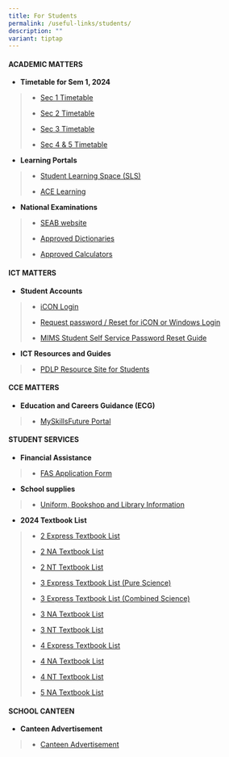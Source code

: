 ```yaml
---
title: For Students
permalink: /useful-links/students/
description: ""
variant: tiptap
---
```

<h4><strong>ACADEMIC MATTERS</strong></h4><p></p><ul data-tight="true" class="tight"><li><p><strong>Timetable for Sem 1, 2024</strong></p></li></ul><blockquote><ul data-tight="true" class="tight"><li><p><a href="/files/Useful Links/Students/Timetables/Secondary_One_Timetable.pdf" rel="noopener noreferrer nofollow" target="_blank">Sec 1 Timetable</a></p></li><li><p><a href="/files/Useful Links/Students/Timetables/Secondary_Two_Timetable.pdf" rel="noopener noreferrer nofollow" target="_blank">Sec 2 Timetable</a></p></li><li><p><a href="/files/Useful Links/Students/Timetables/Secondary_Three_Timetable.pdf" rel="noopener noreferrer nofollow" target="_blank">Sec 3 Timetable</a></p></li><li><p><a href="/files/Useful Links/Students/Timetables/Secondary_Four___Five_Timetable.pdf" rel="noopener noreferrer nofollow" target="_blank">Sec 4 &amp; 5 Timetable</a></p></li></ul></blockquote><ul data-tight="true" class="tight"><li><p><strong>Learning Portals</strong></p></li></ul><blockquote><ul data-tight="true" class="tight"><li><p><a href="https://vle.learning.moe.edu.sg/login" rel="noopener noreferrer nofollow" target="_blank">Student Learning Space (SLS)</a></p></li><li><p><a href="https://www.ace-learning.com/" rel="noopener noreferrer nofollow" target="_blank">ACE Learning</a></p></li></ul></blockquote><ul data-tight="true" class="tight"><li><p><strong>National Examinations</strong></p></li></ul><blockquote><ul data-tight="true" class="tight"><li><p><a href="https://www.seab.gov.sg/" rel="noopener noreferrer nofollow" target="_blank">SEAB website</a></p></li><li><p><a href="https://www.seab.gov.sg/home/examinations/approved-dictionaries" rel="noopener noreferrer nofollow" target="_blank">Approved Dictionaries</a></p></li><li><p><a href="/files/Useful%20Links/Students/Students/GuidelinesCalculators.pdf" rel="noopener noreferrer nofollow" target="_blank">Approved Calculators</a></p></li></ul></blockquote><h4><strong>ICT MATTERS</strong></h4><ul data-tight="true" class="tight"><li><p><strong>Student Accounts</strong></p></li></ul><blockquote><ul data-tight="true" class="tight"><li><p><a href="https://workspace.google.com/dashboard" rel="noopener noreferrer nofollow" target="_blank">iCON Login</a></p></li><li><p><a href="https://form.gov.sg/658cb72e34123000115fcb83" rel="noopener noreferrer nofollow" target="_blank">Request password / Reset for iCON or Windows Login</a></p></li><li><p><a href="/files/Useful%20Links/Students/Students/mims%20student%20self%20service%20password%20reset%20guide.pdf" rel="noopener noreferrer nofollow" target="_blank">MIMS Student Self Service Password Reset Guide</a></p></li></ul></blockquote><ul data-tight="true" class="tight"><li><p><strong>ICT Resources and Guides</strong></p></li></ul><blockquote><ul data-tight="true" class="tight"><li><p><a href="https://sites.google.com/moe.edu.sg/chijsjcpdlp/for-student?authuser=0" rel="noopener noreferrer nofollow" target="_blank">PDLP Resource Site for Students</a></p></li></ul></blockquote><h4><strong>CCE MATTERS</strong></h4><ul data-tight="true" class="tight"><li><p><strong>Education and Careers Guidance (ECG)</strong></p></li></ul><blockquote><ul data-tight="true" class="tight"><li><p><a href="https://www.myskillsfuture.gov.sg/content/student/en/secondary.html" rel="noopener noreferrer nofollow" target="_blank">MySkillsFuture Portal</a></p></li></ul></blockquote><h4><strong>STUDENT SERVICES</strong></h4><ul data-tight="true" class="tight"><li><p><strong>Financial Assistance</strong></p></li></ul><blockquote><ul data-tight="true" class="tight"><li><p><a href="/files/Useful%20Links/Financial%20Assistance/MOE%20FAS%20Application%20Form%20Oct%202022.pdf" rel="noopener noreferrer nofollow" target="_blank">FAS Application Form</a></p></li></ul></blockquote><ul data-tight="true" class="tight"><li><p><strong>School supplies</strong></p></li></ul><blockquote><ul data-tight="true" class="tight"><li><p><a href="/useful-links/student-services/" rel="noopener noreferrer nofollow" target="_blank">Uniform, Bookshop and Library Information</a></p></li></ul></blockquote><ul data-tight="true" class="tight"><li><p><strong>2024 Textbook List</strong></p></li></ul><blockquote><ul data-tight="true" class="tight"><li><p><a href="/files/Useful%20Links/Student%20Services/Booklist/2e%20textbook%20list%202024.pdf" rel="noopener noreferrer nofollow" target="_blank">2 Express Textbook List</a></p></li><li><p><a href="/files/Useful%20Links/Student%20Services/Booklist/2na%20textbook%20list%202024.pdf" rel="noopener noreferrer nofollow" target="_blank">2 NA Textbook List</a></p></li><li><p><a href="/files/Useful%20Links/Student%20Services/Booklist/2nt%20textbook%20list%202024.pdf" rel="noopener noreferrer nofollow" target="_blank">2 NT Textbook List</a></p></li><li><p><a href="/files/Useful%20Links/Student%20Services/Booklist/3e%20pure%20sci%20textbook%20list%202024.pdf" rel="noopener noreferrer nofollow" target="_blank">3 Express Textbook List (Pure Science)</a></p></li><li><p><a href="/files/Useful%20Links/Student%20Services/Booklist/3e%20combined%20sci%20textbook%20list%202024.pdf" rel="noopener noreferrer nofollow" target="_blank">3 Express Textbook List (Combined Science)</a></p></li><li><p><a href="/files/Useful%20Links/Student%20Services/Booklist/3na%20textbook%20list%202024.pdf" rel="noopener noreferrer nofollow" target="_blank">3 NA Textbook List</a></p></li><li><p><a href="/files/Useful%20Links/Student%20Services/Booklist/3nt%20textbook%20list%202024.pdf" rel="noopener noreferrer nofollow" target="_blank">3 NT Textbook List</a></p></li><li><p><a href="/files/Useful%20Links/Student%20Services/Booklist/4e%20textbook%20list%202024.pdf" rel="noopener noreferrer nofollow" target="_blank">4 Express Textbook List</a></p></li><li><p><a href="/files/Useful%20Links/Student%20Services/Booklist/4na%20textbook%20list%202024.pdf" rel="noopener noreferrer nofollow" target="_blank">4 NA Textbook List</a></p></li><li><p><a href="/files/Useful%20Links/Student%20Services/Booklist/4nt%20textbook%20list%202024.pdf" rel="noopener noreferrer nofollow" target="_blank">4 NT Textbook List</a></p></li><li><p><a href="/files/Useful%20Links/Student%20Services/Booklist/5na%20textbook%20list%202024.pdf" rel="noopener noreferrer nofollow" target="_blank">5 NA Textbook List</a></p></li></ul></blockquote><h4><strong>SCHOOL CANTEEN</strong></h4><ul data-tight="true" class="tight"><li><p><strong>Canteen Advertisement</strong></p></li></ul><blockquote><ul data-tight="true" class="tight"><li><p><a href="/canteen-advertisement/" rel="noopener noreferrer nofollow" target="_blank">Canteen Advertisement</a></p></li></ul></blockquote><p></p>